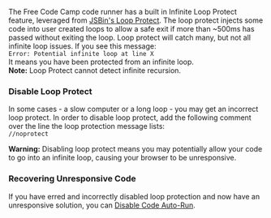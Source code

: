 The Free Code Camp code runner has a built in Infinite Loop Protect feature, leveraged from [JSBin's Loop Protect](https://github.com/jsbin/loop-protect).  The loop protect injects some code into user created loops to allow a safe exit if more than ~500ms has passed without exiting the loop.  Loop protect will catch many, but not all infinite loop issues.
If you see this message:  
`Error: Potential infinite loop at line X`  
It means you have been protected from an infinite loop.  
**Note:** Loop Protect cannot detect infinite recursion.

### Disable Loop Protect
In some cases - a slow computer or a long loop - you may get an incorrect loop protect.  In order to disable loop protect, add the following comment over the line the loop protection message lists:  
`//noprotect`  

**Warning:** Disabling loop protect means you may potentially allow your code to go into an infinite loop, causing your browser to be unresponsive.

### Recovering Unresponsive Code
If you have erred and incorrectly disabled loop protection and now have an unresponsive solution, you can [Disable Code Auto-Run](https://github.com/freecodecamp/freecodecamp/wiki/Disable-Code-Auto-Run).
